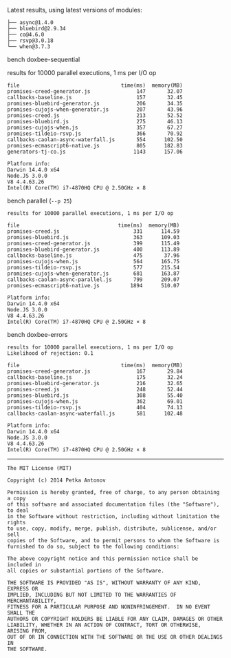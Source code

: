Latest results, using latest versions of modules:

    ├── async@1.4.0
    ├── bluebird@2.9.34
    ├── co@4.6.0
    ├── rsvp@3.0.18
    └── when@3.7.3

bench doxbee-sequential

results for 10000 parallel executions, 1 ms per I/O op

    file                                 time(ms)  memory(MB)
    promises-creed-generator.js               147       32.07
    callbacks-baseline.js                     157       32.45
    promises-bluebird-generator.js            206       34.35
    promises-cujojs-when-generator.js         207       43.96
    promises-creed.js                         213       52.52
    promises-bluebird.js                      275       46.13
    promises-cujojs-when.js                   357       67.27
    promises-tildeio-rsvp.js                  366       70.92
    callbacks-caolan-async-waterfall.js       554      102.50
    promises-ecmascript6-native.js            805      182.83
    generators-tj-co.js                      1143      157.06
    
    Platform info:
    Darwin 14.4.0 x64
    Node.JS 3.0.0
    V8 4.4.63.26
    Intel(R) Core(TM) i7-4870HQ CPU @ 2.50GHz × 8

bench parallel (`--p 25`)
    
    results for 10000 parallel executions, 1 ms per I/O op
    
    file                                time(ms)  memory(MB)
    promises-creed.js                        331      114.59
    promises-bluebird.js                     363      109.03
    promises-creed-generator.js              399      115.49
    promises-bluebird-generator.js           400      113.89
    callbacks-baseline.js                    475       37.96
    promises-cujojs-when.js                  564      165.75
    promises-tildeio-rsvp.js                 577      215.54
    promises-cujojs-when-generator.js        681      163.87
    callbacks-caolan-async-parallel.js       799      209.07
    promises-ecmascript6-native.js          1894      510.07
    
    Platform info:
    Darwin 14.4.0 x64
    Node.JS 3.0.0
    V8 4.4.63.26
    Intel(R) Core(TM) i7-4870HQ CPU @ 2.50GHz × 8

bench doxbee-errors

    results for 10000 parallel executions, 1 ms per I/O op
    Likelihood of rejection: 0.1
    
    file                                 time(ms)  memory(MB)
    promises-creed-generator.js               167       29.84
    callbacks-baseline.js                     175       32.24
    promises-bluebird-generator.js            216       32.65
    promises-creed.js                         248       52.44
    promises-bluebird.js                      308       55.40
    promises-cujojs-when.js                   362       69.01
    promises-tildeio-rsvp.js                  404       74.13
    callbacks-caolan-async-waterfall.js       581      102.48
    
    Platform info:
    Darwin 14.4.0 x64
    Node.JS 3.0.0
    V8 4.4.63.26
    Intel(R) Core(TM) i7-4870HQ CPU @ 2.50GHz × 8

---

```
The MIT License (MIT)

Copyright (c) 2014 Petka Antonov

Permission is hereby granted, free of charge, to any person obtaining a copy
of this software and associated documentation files (the "Software"), to deal
in the Software without restriction, including without limitation the rights
to use, copy, modify, merge, publish, distribute, sublicense, and/or sell
copies of the Software, and to permit persons to whom the Software is
furnished to do so, subject to the following conditions:

The above copyright notice and this permission notice shall be included in
all copies or substantial portions of the Software.

THE SOFTWARE IS PROVIDED "AS IS", WITHOUT WARRANTY OF ANY KIND, EXPRESS OR
IMPLIED, INCLUDING BUT NOT LIMITED TO THE WARRANTIES OF MERCHANTABILITY,
FITNESS FOR A PARTICULAR PURPOSE AND NONINFRINGEMENT.  IN NO EVENT SHALL THE
AUTHORS OR COPYRIGHT HOLDERS BE LIABLE FOR ANY CLAIM, DAMAGES OR OTHER
LIABILITY, WHETHER IN AN ACTION OF CONTRACT, TORT OR OTHERWISE, ARISING FROM,
OUT OF OR IN CONNECTION WITH THE SOFTWARE OR THE USE OR OTHER DEALINGS IN
THE SOFTWARE.
```